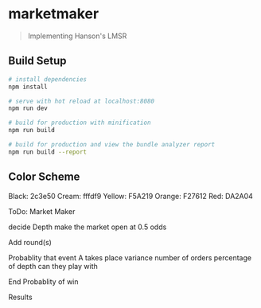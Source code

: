 # marketmaker

> Implementing Hanson's LMSR

## Build Setup

``` bash
# install dependencies
npm install

# serve with hot reload at localhost:8080
npm run dev

# build for production with minification
npm run build

# build for production and view the bundle analyzer report
npm run build --report
```
## Color Scheme

Black: 	2c3e50
Cream: 	fffdf9
Yellow: F5A219
Orange: F27612
Red:	DA2A04

ToDo:
Market Maker


decide Depth
make the market open at 0.5 odds

Add round(s)

Probablity that event A takes place
variance
number of orders
percentage of depth can they play with

End
Probablity of win

Results

